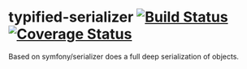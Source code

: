 # typified-serializer [![Build Status](https://travis-ci.org/evangelion1204/typified-serializer.png?branch=master)](https://travis-ci.org/evangelion1204/typified-serializer) [![Coverage Status](https://coveralls.io/repos/evangelion1204/typified-serializer/badge.svg?branch=master)](https://coveralls.io/r/evangelion1204/typified-serializer?branch=master)
Based on symfony/serializer does a full deep serialization of objects.

